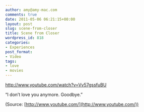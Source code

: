 ```yaml
---
author: amy@amy-mac.com
comments: true
date: 2011-05-06 06:21:15+00:00
layout: post
slug: scene-from-closer
title: Scene from Closer
wordpress_id: 818
categories:
- Experiences
post_format:
- Video
tags:
- love
- movies
---
```


http://www.youtube.com/watch?v=Vv57gssfuBU

“I don’t love you anymore. Goodbye.”


(Source: [http://www.youtube.com/](http://www.youtube.com/))
